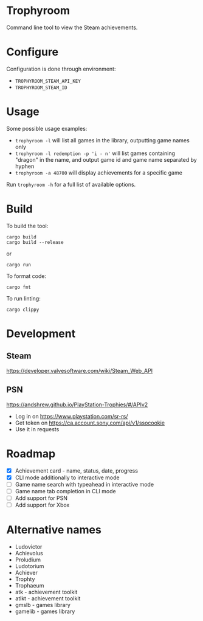 # Trophyroom

Command line tool to view the Steam achievements.

# Configure

Configuration is done through environment:
* `TROPHYROOM_STEAM_API_KEY`
* `TROPHYROOM_STEAM_ID`

# Usage

Some possible usage examples:
* `trophyroom -l` will list all games in the library, outputting game names only
* `trophyroom -l redemption -p 'i - n'` will list games containing "dragon" in the name, and output game id and game name separated by hyphen
* `trophyroom -a 48700` will display achievements for a specific game

Run `trophyroom -h` for a full list of available options.

# Build

To build the tool:
```
cargo build
cargo build --release
```

or

```
cargo run
```

To format code:
```
cargo fmt
```

To run linting:
```
cargo clippy
```

# Development

## Steam
https://developer.valvesoftware.com/wiki/Steam_Web_API

## PSN
https://andshrew.github.io/PlayStation-Trophies/#/APIv2
* Log in on https://www.playstation.com/sr-rs/
* Get token on https://ca.account.sony.com/api/v1/ssocookie
* Use it in requests

# Roadmap

- [x] Achievement card - name, status, date, progress
- [x] CLI mode additionally to interactive mode
- [ ] Game name search with typeahead in interactive mode
- [ ] Game name tab completion in CLI mode
- [ ] Add support for PSN
- [ ] Add support for Xbox

# Alternative names
* Ludovictor
* Achievolus
* Proludium
* Ludotorium
* Achiever
* Trophty
* Trophaeum
* atk - achievement toolkit
* atlkt - achievement toolkit
* gmslb - games library
* gamelib - games library